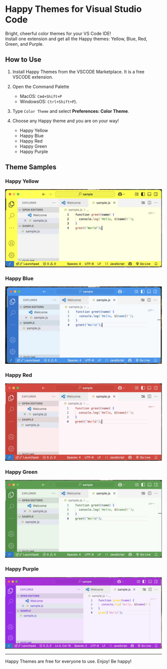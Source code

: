 # Happy Themes for Visual Studio Code

Bright, cheerful color themes for your VS Code IDE!  
Install one extension and get all the Happy themes: Yellow, Blue, Red, Green, and Purple.

## How to Use

1. Install Happy Themes from the VSCODE Marketplace. It is a free VSCODE extension.

2. Open the Command Palette 
    - MacOS: `Cmd+Shift+P`
    - WindowsOS: `Ctrl+Shift+P`).

3. Type `Color Theme` and select **Preferences: Color Theme**.

4. Choose any Happy theme and you are on your way!
  
   - Happy Yellow  
   - Happy Blue  
   - Happy Red  
   - Happy Green 
   - Happy Purple 

## Theme Samples

### Happy Yellow

![Happy Yellow Sample](samples/happy-yellow-sample.jpg)

### Happy Blue

![Happy Blue Sample](samples/happy-blue-sample.jpg)

### Happy Red

![Happy Red Sample](samples/happy-red-sample.jpg)

### Happy Green

![Happy Green Sample](samples/happy-green-sample.jpg)

### Happy Purple

![Happy Purple Sample](samples/happy-purple-sample.jpg)

---

Happy Themes are free for everyone to use. Enjoy! Be happy!